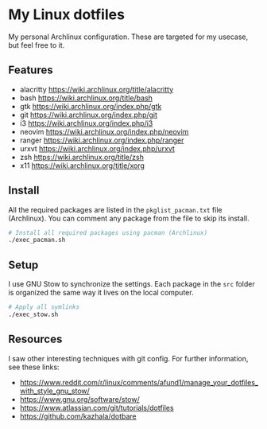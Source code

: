 # My Linux dotfiles

My personal Archlinux configuration.
These are targeted for my usecase, but feel free to it.

## Features

- alacritty <https://wiki.archlinux.org/title/alacritty>
- bash <https://wiki.archlinux.org/title/bash>
- gtk <https://wiki.archlinux.org/index.php/gtk>
- git <https://wiki.archlinux.org/index.php/git>
- i3 <https://wiki.archlinux.org/index.php/i3>
- neovim <https://wiki.archlinux.org/index.php/neovim>
- ranger <https://wiki.archlinux.org/index.php/ranger>
- urxvt <https://wiki.archlinux.org/index.php/urxvt>
- zsh <https://wiki.archlinux.org/title/zsh>
- x11 <https://wiki.archlinux.org/title/xorg>

## Install

All the required packages are listed in the `pkglist_pacman.txt` file (Archlinux).
You can comment any package from the file to skip its install.

```bash
# Install all required packages using pacman (Archlinux)
./exec_pacman.sh
```

## Setup

I use GNU Stow to synchronize the settings.
Each package in the `src` folder is organized the same way it lives on the local computer.

```bash
# Apply all symlinks
./exec_stow.sh
```

## Resources

I saw other interesting techniques with git config. For further information, see these links:

- <https://www.reddit.com/r/linux/comments/afund1/manage_your_dotfiles_with_style_gnu_stow/>
- <https://www.gnu.org/software/stow/>
- <https://www.atlassian.com/git/tutorials/dotfiles>
- <https://github.com/kazhala/dotbare>
